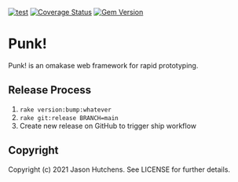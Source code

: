 [![test](https://github.com/kranzky/punk/workflows/test/badge.svg)](https://github.com/kranzky/punk/actions?query=workflow%3Atest)
[![Coverage Status](https://coveralls.io/repos/github/kranzky/punk/badge.svg?branch=main)](https://coveralls.io/github/kranzky/punk?branch=main)
[![Gem Version](https://badge.fury.io/rb/punk.svg)](https://badge.fury.io/rb/punk)

# Punk!

Punk! is an omakase web framework for rapid prototyping.

## Release Process

1. `rake version:bump:whatever`
2. `rake git:release BRANCH=main`
3. Create new release on GitHub to trigger ship workflow

## Copyright

Copyright (c) 2021 Jason Hutchens. See LICENSE for further details.
